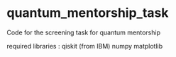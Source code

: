 # quantum_mentorship_task
Code for the screening task for quantum mentorship

required libraries : qiskit (from IBM)
                              numpy
                              matplotlib
                              
